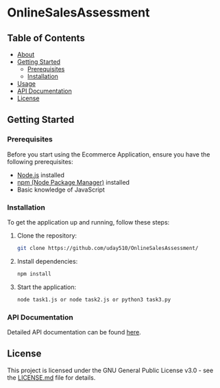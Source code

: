 # OnlineSalesAssessment

## Table of Contents

- [About](#about)
- [Getting Started](#getting-started)
    - [Prerequisites](#prerequisites)
    - [Installation](#installation)
- [Usage](#usage)
- [API Documentation](#api-documentation)
- [License](#license)

## Getting Started

### Prerequisites

Before you start using the Ecommerce Application, ensure you have the following prerequisites:

- [Node.js](https://nodejs.org/) installed
- [npm (Node Package Manager)](https://www.npmjs.com/) installed
- Basic knowledge of JavaScript

### Installation

To get the application up and running, follow these steps:

1. Clone the repository:

   ```bash
   git clone https://github.com/uday510/OnlineSalesAssessment/
   

2. Install dependencies:

    ```bash
    npm install

3. Start the application:

    ```bash
    node task1.js or node task2.js or python3 task3.py


### API Documentation
 Detailed API documentation can be found [here](https://lunar-astronaut-788342.postman.co/workspace/New-Team-Workspace~bc99495e-a6e5-4a07-a96a-db664aa475fb/collection/18252587-7e2d9b3a-539b-46a5-92f6-53b3d1fbb1d6?action=share&creator=18252587).


## License

This project is licensed under the GNU General Public License v3.0 - see the [LICENSE.md](LICENSE.md) file for details.


